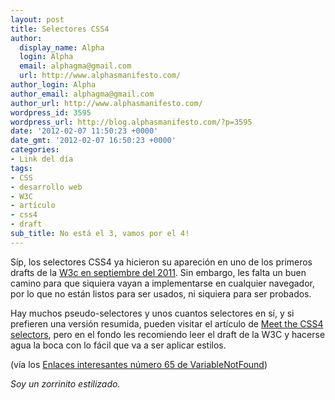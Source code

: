 ```yaml
---
layout: post
title: Selectores CSS4
author:
  display_name: Alpha
  login: Alpha
  email: alphagma@gmail.com
  url: http://www.alphasmanifesto.com/
author_login: Alpha
author_email: alphagma@gmail.com
author_url: http://www.alphasmanifesto.com/
wordpress_id: 3595
wordpress_url: http://blog.alphasmanifesto.com/?p=3595
date: '2012-02-07 11:50:23 +0000'
date_gmt: '2012-02-07 16:50:23 +0000'
categories:
- Link del día
tags:
- CSS
- desarrollo web
- W3C
- artículo
- css4
- draft
sub_title: No está el 3, vamos por el 4!
---
```


Síp, los selectores CSS4 ya hicieron su apareción en uno de los primeros drafts de la [W3c en septiembre del 2011](http://www.w3.org/TR/selectors4/). Sin embargo, les falta un buen camino para que siquiera vayan a implementarse en cualquier navegador, por lo que no están listos para ser usados, ni siquiera para ser probados.

Hay muchos pseudo-selectores y unos cuantos selectores en sí, y si prefieren una versión resumida, pueden visitar el artículo de [Meet the CSS4 selectors](http://www.red-team-design.com/meet-the-css4-selectors), pero en el fondo les recomiendo leer el draft de la W3C y hacerse agua la boca con lo fácil que va a ser aplicar estilos.

(vía los [Enlaces interesantes número 65 de VariableNotFound](http://www.variablenotfound.com/2011/12/enlaces-interesantes-65.html))

_Soy un zorrinito estilizado._
